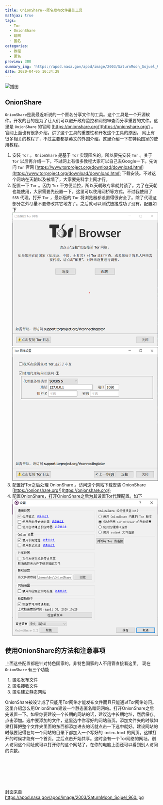```yaml
---
title: OnionShare--匿名发布文件最佳工具
mathjax: true
tags:
  - Tor
  - OnionShare
  - 暗网
  - 匿名
categories:
  - 教程
  - 匿名
preview: 300
summary_img: 'https://apod.nasa.gov/apod/image/2003/SaturnMoon_Sojuel_960.jpg'
date: 2020-04-05 10:34:29
---
```

![插图](https://www.nasa.gov/sites/default/files/thumbnails/image/phase01-gateway-2024_00003.jpg)

## OnionShare

`OnionShare`是我最近听说的一个匿名分享文件的工具。这个工具是一个开源软件。开发的目的是为了让人们可以避开政府监控和网络审查而分享重要的文件。这里是 `OnionShare` 的官网 [https://onionshare.org/](https://onionshare.org/) 。官网上面也有很多介绍，讲了这个工具的重要性和开发这个工具的原因。
网上有很多相关的教程了，不过主要都是英文的外国介绍。这里介绍一下在特色国家的使用教程。

1. 安装 `Tor` 。 `OnionShare` 是基于 `Tor` 实现匿名的，所以要先安装 `Tor` 。关于 `Tor` 以后再介绍一下，不过网上有很多教程大家可以自己去Google一下。先访问 `Tor` 官网 [https://www.torproject.org/download/download.html](https://www.torproject.org/download/download.html) 下载安装。不过这个网站在天朝以及被墙了，大家要先科学上网才行。
2. 配置一下 `Tor` 。因为 `Tor` 不方便监控，所以天朝政府早就封锁了。为了在天朝也能使用，大家需要先设置一下。这里可以使用网桥等方式，不过我使用了 `SSR` 代理。打开 `Tor` ，最新版的 `Tor` 将浏览器都设置得很安全了。除了代理这部分之外尽量不要修改其它地方了。之后就可以测试链接成功了没有。配置如下
 ![Tor配置](pictures/Tor配置.png)
 ![配置](pictures/配置.png)
3. 配置好Tor之后处理 OnionShare 。访问这个网站下载安装 OnionShare [https://onionshare.org/](https://onionshare.org/)
4. 配置OnionShare，打开OnionShare之后为其设置Tor代理配置。如下
 ![OnionShare配置](pictures/OnionShare配置.png)

## 使用OnionShare的方法和注意事项

上面这些配置都是针对特色国家的，非特色国家的人不用管直接看这里。
现在 `OnionShare` 有三个功能

1. 匿名发布文件
2. 匿名接收文件
3. 匿名建立静态网站

OnionShare被设计成了只能用Tor网络才能发布文件而且只能通过Tor网络访问。
这里介绍怎么用OnionShare建设一个静态匿名暗网网站。打开OnionShare之后先设置一下。如果你要建设一个长期的网站的话，建议选中长期地址，然后保存。点击添加。选中要添加的文件，这里选中你写好的网站首页。添加文件夹的时候如果打算把整个文件夹里面的东西都添加进去的话就点击一下选中就好。建设网站的时候要记得在每一个网站的目录下都加入一个写好的 `index.html` 的网页。这样打开的时候才能有一个首页。之后点击开始共享。这时会有一个Tor网络的网址。别人访问这个网址就可以打开你的这个网站了。在你的电脑上面还可以看到别人访问的次数。
















<br><br><br><br><br><br>
封面来自 https://apod.nasa.gov/apod/image/2003/SaturnMoon_Sojuel_960.jpg
